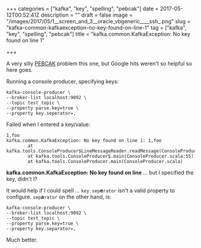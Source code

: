 +++
categories = ["kafka", "key", "spelling", "pebcak"]
date = 2017-05-12T00:52:41Z
description = ""
draft = false
image = "/images/2017/05/1__screen_and_3__oracle_vbgeneric____ssh_.png"
slug = "kafka-common-kafkaexception-no-key-found-on-line-1"
tag = ["kafka", "key", "spelling", "pebcak"]
title = "kafka.common.KafkaException: No key found on line 1"

+++

A very silly [PEBCAK](https://en.wiktionary.org/wiki/PEBCAK) problem this one, but Google hits weren't so helpful so here goes. 

Running a console producer, specifying keys: 

    kafka-console-producer \
    --broker-list localhost:9092 \
    --topic test_topic \
    --property parse.key=true \
    --property key.seperator=,

Failed when I entered a key/value: 

```
1,foo
kafka.common.KafkaException: No key found on line 1: 1,foo
        at kafka.tools.ConsoleProducer$LineMessageReader.readMessage(ConsoleProducer.scala:314)
        at kafka.tools.ConsoleProducer$.main(ConsoleProducer.scala:55)
        at kafka.tools.ConsoleProducer.main(ConsoleProducer.scala)
```

**kafka.common.KafkaException: No key found on line** ... but I specified the key, didn't I? 

It would help if I could spell ...  `key.sep`**e**`rator` isn't a valid property to configure. `sep`**a**`rator` on the other hand, is: 

    kafka-console-producer \
    --broker-list localhost:9092 \
    --topic test_topic \
    --property parse.key=true \
    --property key.separator=,

Much better.
